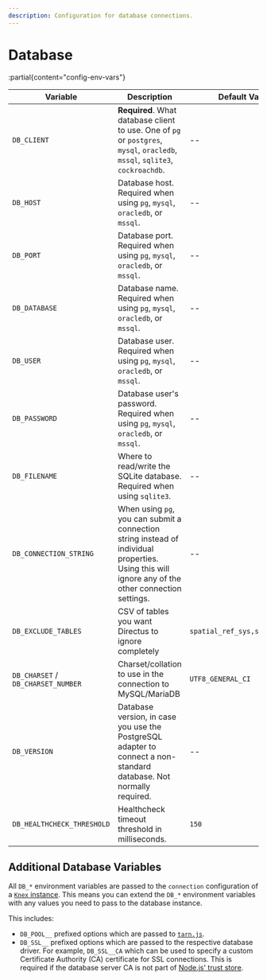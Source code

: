 ```yaml
---
description: Configuration for database connections.
---
```


# Database

:partial{content="config-env-vars"}

| Variable                           | Description                                                                                                                                        | Default Value                 |
| ---------------------------------- | -------------------------------------------------------------------------------------------------------------------------------------------------- | ----------------------------- |
| `DB_CLIENT`                        | **Required**. What database client to use. One of `pg` or `postgres`, `mysql`, `oracledb`, `mssql`, `sqlite3`, `cockroachdb`.                      | --                            |
| `DB_HOST`                          | Database host. Required when using `pg`, `mysql`, `oracledb`, or `mssql`.                                                                      | --                            |
| `DB_PORT`                          | Database port. Required when using `pg`, `mysql`, `oracledb`, or `mssql`.                                                                      | --                            |
| `DB_DATABASE`                      | Database name. Required when using `pg`, `mysql`, `oracledb`, or `mssql`.                                                                      | --                            |
| `DB_USER`                          | Database user. Required when using `pg`, `mysql`, `oracledb`, or `mssql`.                                                                      | --                            |
| `DB_PASSWORD`                      | Database user's password. Required when using `pg`, `mysql`, `oracledb`, or `mssql`.                                                           | --                            |
| `DB_FILENAME`                      | Where to read/write the SQLite database. Required when using `sqlite3`.                                                                        | --                            |
| `DB_CONNECTION_STRING`             | When using `pg`, you can submit a connection string instead of individual properties. Using this will ignore any of the other connection settings. | --                            |
| `DB_EXCLUDE_TABLES`                | CSV of tables you want Directus to ignore completely                                                                                               | `spatial_ref_sys,sysdiagrams` |
| `DB_CHARSET` / `DB_CHARSET_NUMBER` | Charset/collation to use in the connection to MySQL/MariaDB                                                                                        | `UTF8_GENERAL_CI`             |
| `DB_VERSION`                       | Database version, in case you use the PostgreSQL adapter to connect a non-standard database. Not normally required.                                | --                            |
| `DB_HEALTHCHECK_THRESHOLD`         | Healthcheck timeout threshold in milliseconds.                                                                                                               | `150`                         |

## Additional Database Variables

All `DB_*` environment variables are passed to the `connection` configuration of a [`Knex` instance](https://knexjs.org/guide/#configuration-options). This means you can extend the `DB_*` environment variables with any values you need to pass to the database instance.

This includes:
- `DB_POOL__` prefixed options which are passed to [`tarn.js`](https://github.com/vincit/tarn.js#usage).
- `DB_SSL__` prefixed options which are passed to the respective database driver. For example, `DB_SSL__CA` which can be used to specify a custom Certificate Authority (CA) certificate for SSL connections. This is required if the database server CA is not part of [Node.js' trust store](https://nodejs.org/api/tls.html).